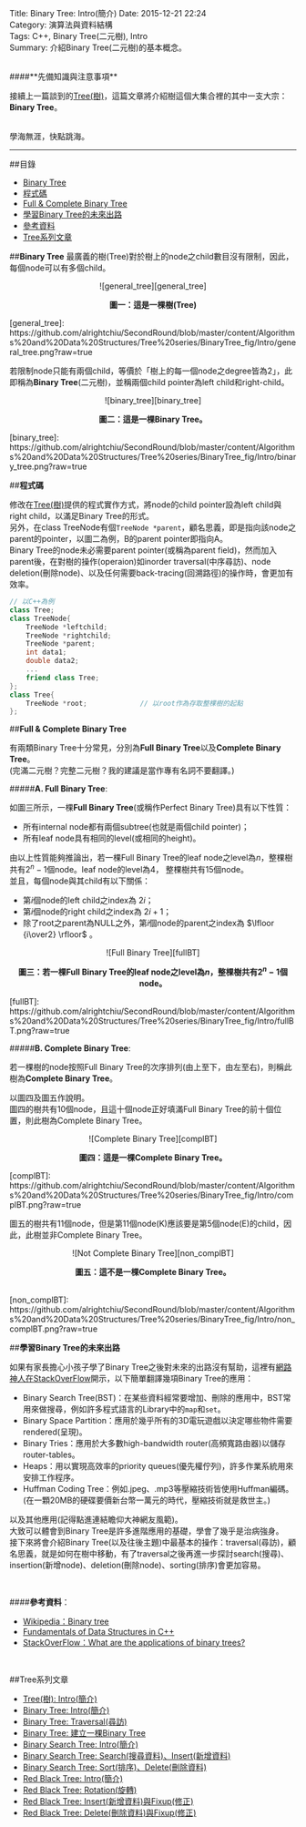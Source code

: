 Title: Binary Tree: Intro(簡介) 
Date: 2015-12-21 22:24  
Category: 演算法與資料結構  
Tags: C++, Binary Tree(二元樹), Intro    
Summary: 介紹Binary Tree(二元樹)的基本概念。



</br>
####**先備知識與注意事項**

接續上一篇談到的[Tree(樹)](http://alrightchiu.github.io/SecondRound/treeshu.html)，這篇文章將介紹樹這個大集合裡的其中一支大宗：**Binary Tree**。

</br>
學海無涯，快點跳海。

***

##目錄

* [Binary Tree](#bt)
* [程式碼](#code)
* [Full & Complete Binary Tree](#fullcomplete)
* [學習Binary Tree的未來出路](#application)
* [參考資料](#ref)
* [Tree系列文章](#tree_series)


 <a name="bt"></a>
 
##**Binary Tree**
最廣義的樹(Tree)對於樹上的node之child數目沒有限制，因此，每個node可以有多個child。

<center>  
![general_tree][general_tree]

**圖一：這是一棵樹(Tree)**
</center>  
[general_tree]: https://github.com/alrightchiu/SecondRound/blob/master/content/Algorithms%20and%20Data%20Structures/Tree%20series/BinaryTree_fig/Intro/general_tree.png?raw=true


若限制node只能有兩個child，等價於「樹上的每一個node之degree皆為2」，此即稱為**Binary Tree**(二元樹)，並稱兩個child pointer為left child和right-child。

<center>  
![binary_tree][binary_tree] 

**圖二：這是一棵Binary Tree。**
</center>
[binary_tree]: https://github.com/alrightchiu/SecondRound/blob/master/content/Algorithms%20and%20Data%20Structures/Tree%20series/BinaryTree_fig/Intro/binary_tree.png?raw=true


 <a name="code"></a>
##**程式碼**

修改在[Tree(樹)](http://alrightchiu.github.io/SecondRound/treeshu.html#code)提供的程式實作方式，將node的child pointer設為left child與right child，以滿足Binary Tree的形式。  
另外，在class TreeNode有個`TreeNode *parent`，顧名思義，即是指向該node之parent的pointer，以圖二為例，B的parent pointer即指向A。  
Binary Tree的node未必需要parent pointer(或稱為parent field)，然而加入parent後，在對樹的操作(operaion)如inorder traversal(中序尋訪)、node deletion(刪除node)、以及任何需要back-tracing(回溯路徑)的操作時，會更加有效率。

```cpp
// 以C++為例
class Tree;
class TreeNode{
	TreeNode *leftchild;		 
	TreeNode *rightchild;		
	TreeNode *parent;			
	int data1;					
	double data2;
	...
	friend class Tree;
};
class Tree{
	TreeNode *root;				// 以root作為存取整棵樹的起點
};
```

 <a name="fullcomplete"></a>

##**Full & Complete Binary Tree**  

有兩類Binary Tree十分常見，分別為**Full Binary Tree**以及**Complete Binary Tree**。  
(完滿二元樹？完整二元樹？我的建議是當作專有名詞不要翻譯。) 
 
#####**A. Full Binary Tree**:  

如圖三所示，一棵**Full Binary Tree**(或稱作Perfect Binary Tree)具有以下性質：

* 所有internal node都有兩個subtree(也就是兩個child pointer)；
* 所有leaf node具有相同的level(或相同的height)。
  
由以上性質能夠推論出，若一棵Full Binary Tree的leaf node之level為$n$，整棵樹共有$2^n-1$個node。leaf node的level為4， 整棵樹共有15個node。  
並且，每個node與其child有以下關係：

* 第$i$個node的left child之index為 $2i$；
* 第$i$個node的right child之index為 $2i+1$；
* 除了root之parent為NULL之外，第$i$個node的parent之index為 $\lfloor {i\over2} \rfloor$ 。

<center>
![Full Binary Tree][fullBT]  

**圖三：若一棵Full Binary Tree的leaf node之level為$n$，整棵樹共有$2^n-1$個node。**  
</center>   
[fullBT]: https://github.com/alrightchiu/SecondRound/blob/master/content/Algorithms%20and%20Data%20Structures/Tree%20series/BinaryTree_fig/Intro/fullBT.png?raw=true  


#####**B. Complete Binary Tree**:

若一棵樹的node按照Full Binary Tree的次序排列(由上至下，由左至右)，則稱此樹為**Complete Binary Tree**。  

以圖四及圖五作說明。  
圖四的樹共有10個node，且這十個node正好填滿Full Binary Tree的前十個位置，則此樹為Complete Binary Tree。  

<center>
![Complete Binary Tree][complBT]  

**圖四：這是一棵Complete Binary Tree。**
</center>  
[complBT]: https://github.com/alrightchiu/SecondRound/blob/master/content/Algorithms%20and%20Data%20Structures/Tree%20series/BinaryTree_fig/Intro/complBT.png?raw=true

圖五的樹共有11個node，但是第11個node(K)應該要是第5個node(E)的child，因此，此樹並非Complete Binary Tree。

<center>
![Not Complete Binary Tree][non_complBT]  

**圖五：這不是一棵Complete Binary Tree。**
</center>
</br> 
[non_complBT]: https://github.com/alrightchiu/SecondRound/blob/master/content/Algorithms%20and%20Data%20Structures/Tree%20series/BinaryTree_fig/Intro/non_complBT.png?raw=true
 
 <a name="application"></a>

##**學習Binary Tree的未來出路**

如果有家長擔心小孩子學了Binary Tree之後對未來的出路沒有幫助，這裡有[網路神人在StackOverFlow](http://stackoverflow.com/questions/2130416/what-are-the-applications-of-binary-trees)開示，以下簡單翻譯幾項Binary Tree的應用：

* Binary Search Tree(BST)：在某些資料經常要增加、刪除的應用中，BST常用來做搜尋，例如許多程式語言的Library中的`map`和`set`。
* Binary Space Partition：應用於幾乎所有的3D電玩遊戲以決定哪些物件需要rendered(呈現)。
* Binary Tries：應用於大多數high-bandwidth router(高頻寬路由器)以儲存router-tables。
* Heaps：用以實現高效率的priority queues(優先權佇列)，許多作業系統用來安排工作程序。
* Huffman Coding Tree：例如.jpeg、.mp3等壓縮技術皆使用Huffman編碼。(在一顆20MB的硬碟要價新台幣一萬元的時代，壓縮技術就是救世主。)  

以及其他應用(記得點進連結瞻仰大神網友風範)。  
大致可以體會到Binary Tree是許多進階應用的基礎，學會了幾乎是治病強身。  
接下來將會介紹Binary Tree(以及往後主題)中最基本的操作：traversal(尋訪)，顧名思義，就是如何在樹中移動，有了traversal之後再進一步探討search(搜尋)、insertion(新增node)、deletion(刪除node)、sorting(排序)會更加容易。

</br>
<a name="ref"></a>

####**參考資料**：
* [Wikipedia：Binary tree](https://en.wikipedia.org/wiki/Binary_tree)
* [Fundamentals of Data Structures in C++](http://www.amazon.com/Fundamentals-Data-Structures-Ellis-Horowitz/dp/0929306376)  
* [StackOverFlow：What are the applications of binary trees?](http://stackoverflow.com/questions/2130416/what-are-the-applications-of-binary-trees)


</br>

<a name="tree_series"></a>

##Tree系列文章

* [Tree(樹): Intro(簡介)](http://alrightchiu.github.io/SecondRound/treeshu-introjian-jie.html)
* [Binary Tree: Intro(簡介)](http://alrightchiu.github.io/SecondRound/binary-tree-introjian-jie.html)
* [Binary Tree: Traversal(尋訪)](http://alrightchiu.github.io/SecondRound/binary-tree-traversalxun-fang.html)
* [Binary Tree: 建立一棵Binary Tree](http://alrightchiu.github.io/SecondRound/binary-tree-jian-li-yi-ke-binary-tree.html)
* [Binary Search Tree: Intro(簡介)](http://alrightchiu.github.io/SecondRound/binary-search-tree-introjian-jie.html)
* [Binary Search Tree: Search(搜尋資料)、Insert(新增資料)](http://alrightchiu.github.io/SecondRound/binary-search-tree-searchsou-xun-zi-liao-insertxin-zeng-zi-liao.html)
* [Binary Search Tree: Sort(排序)、Delete(刪除資料)](http://alrightchiu.github.io/SecondRound/binary-search-tree-sortpai-xu-deleteshan-chu-zi-liao.html)
* [Red Black Tree: Intro(簡介)](http://alrightchiu.github.io/SecondRound/red-black-tree-introjian-jie.html)
* [Red Black Tree: Rotation(旋轉)](http://alrightchiu.github.io/SecondRound/red-black-tree-rotationxuan-zhuan.html)
* [Red Black Tree: Insert(新增資料)與Fixup(修正)](http://alrightchiu.github.io/SecondRound/red-black-tree-insertxin-zeng-zi-liao-yu-fixupxiu-zheng.html)
* [Red Black Tree: Delete(刪除資料)與Fixup(修正)](http://alrightchiu.github.io/SecondRound/red-black-tree-deleteshan-chu-zi-liao-yu-fixupxiu-zheng.html)


</br>






